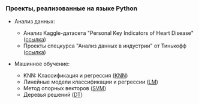 ### Проекты, реализованные на языке Python

* Анализ данных:
    + Анализ Kaggle-датасета "Personal Key Indicators of Heart Disease" ([ссылка](https://github.com/nizov-as/CMC-MSU-Practice/tree/main/Python/Data%20Analysis/Heart%20Disease%20data))
    + Проекты спецкурса "Анализ данных в индустрии" от Тинькофф ([ссылка](https://github.com/nizov-as/CMC-MSU-Practice/tree/main/Python/Data%20Analysis/Спецкурс%20%22Анализ%20данных%20в%20индустрии%22))
    
* Машинное обучение:
    + KNN: Классификация и регрессия ([KNN](https://github.com/nizov-as/CMC-MSU-Practice/tree/main/Python/Machine%20Learning/KNN))
    + Линейные модели классификации и регрессии ([LM](https://github.com/nizov-as/CMC-MSU-Practice/tree/main/Python/Machine%20Learning/Linear%20models))
    + Метод опорных векторов ([SVM](https://github.com/nizov-as/CMC-MSU-Practice/tree/main/Python/Machine%20Learning/SVM))
    + Деревья решений ([DT](https://github.com/nizov-as/CMC-MSU-Practice/tree/main/Python/Machine%20Learning/Decision%20trees))
